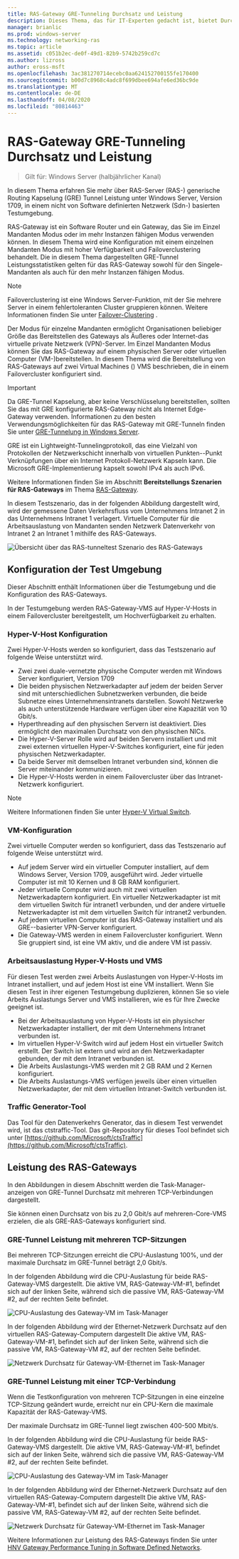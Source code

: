 ```yaml
---
title: RAS-Gateway GRE-Tunneling Durchsatz und Leistung
description: Dieses Thema, das für IT-Experten gedacht ist, bietet Durchsatz-Leistungsinformationen zu den RAS-Tunneln (Generic Routing Kapselung) des RAS-Gateways.
manager: brianlic
ms.prod: windows-server
ms.technology: networking-ras
ms.topic: article
ms.assetid: c051b2ec-de0f-49d1-82b9-5742b259cd7c
ms.author: lizross
author: eross-msft
ms.openlocfilehash: 3ac381270714ecebc0aa624152700155fe170400
ms.sourcegitcommit: b00d7c8968c4adc8f699dbee694afe6ed36bc9de
ms.translationtype: MT
ms.contentlocale: de-DE
ms.lasthandoff: 04/08/2020
ms.locfileid: "80814463"
---
```

# <a name="ras-gateway-gre-tunnel-throughput-and-performance"></a>RAS-Gateway GRE-Tunneling Durchsatz und Leistung

>Gilt für: Windows Server \(halbjährlicher Kanal\)

In diesem Thema erfahren Sie mehr über RAS-Server \(RAS-\) generische Routing Kapselung \(GRE\) Tunnel Leistung unter Windows Server, Version 1709, in einem nicht von Software definierten Netzwerk \(Sdn-\) basierten Testumgebung.

RAS-Gateway ist ein Software Router und ein Gateway, das Sie im Einzel Mandanten Modus oder im mehr Instanzen fähigen Modus verwenden können. In diesem Thema wird eine Konfiguration mit einem einzelnen Mandanten Modus mit hoher Verfügbarkeit und Failoverclustering behandelt. Die in diesem Thema dargestellten GRE-Tunnel Leistungsstatistiken gelten für das RAS-Gateway sowohl für den Singele-Mandanten als auch für den mehr Instanzen fähigen Modus.

>[!NOTE]
>Failoverclustering ist eine Windows Server-Funktion, mit der Sie mehrere Server in einem fehlertoleranten Cluster gruppieren können. Weitere Informationen finden Sie unter [Failover-Clustering](../../../failover-clustering/failover-clustering-overview.md) .

Der Modus für einzelne Mandanten ermöglicht Organisationen beliebiger Größe das Bereitstellen des Gateways als Äußeres oder Internet\-das virtuelle private Netzwerk \(VPN\)-Server. Im Einzel Mandanten Modus können Sie das RAS-Gateway auf einem physischen Server oder virtuellen Computer \(VM-\)bereitstellen. In diesem Thema wird die Bereitstellung von RAS-Gateways auf zwei Virtual Machines \(\) VMS beschrieben, die in einem Failovercluster konfiguriert sind.

>[!IMPORTANT]
>Da GRE-Tunnel Kapselung, aber keine Verschlüsselung bereitstellen, sollten Sie das mit GRE konfigurierte RAS-Gateway nicht als Internet Edge-Gateway verwenden. Informationen zu den besten Verwendungsmöglichkeiten für das RAS-Gateway mit GRE-Tunneln finden Sie unter [GRE-Tunnelung in Windows Server](gre-tunneling-windows-server.md).

GRE ist ein Lightweight-Tunnelingprotokoll, das eine Vielzahl von Protokollen der Netzwerkschicht innerhalb von virtuellen Punkten\-\-Punkt Verknüpfungen über ein Internet Protokoll-Netzwerk Kapseln kann. Die Microsoft GRE-Implementierung kapselt sowohl IPv4 als auch IPv6.

Weitere Informationen finden Sie im Abschnitt **Bereitstellungs Szenarien für RAS-Gateways** im Thema [RAS-Gateway](https://docs.microsoft.com/windows-server/remote/remote-access/ras-gateway/ras-gateway#bkmk_deploy). 

In diesem Testszenario, das in der folgenden Abbildung dargestellt wird, wird der gemessene Daten Verkehrsfluss vom Unternehmens Intranet 2 in das Unternehmens Intranet 1 verlagert. Virtuelle Computer für die Arbeitsauslastung von Mandanten senden Netzwerk Datenverkehr von Intranet 2 an Intranet 1 mithilfe des RAS-Gateways.

![Übersicht über das RAS-tunneltest Szenario des RAS-Gateways](../../media/GRE-Tunnel-Perf/Gre-Infrastructure.jpg)

## <a name="test-environment-configuration"></a>Konfiguration der Test Umgebung

Dieser Abschnitt enthält Informationen über die Testumgebung und die Konfiguration des RAS-Gateways.

In der Testumgebung werden RAS-Gateway-VMS auf Hyper\-V-Hosts in einem Failovercluster bereitgestellt, um Hochverfügbarkeit zu erhalten.

### <a name="hyper-v-host-configuration"></a>Hyper\-V-Host Konfiguration

Zwei Hyper\-V-Hosts werden so konfiguriert, dass das Testszenario auf folgende Weise unterstützt wird. 

- Zwei zwei duale\-vernetzte physische Computer werden mit Windows Server konfiguriert, Version 1709
- Die beiden physischen Netzwerkadapter auf jedem der beiden Server sind mit unterschiedlichen Subnetzwerken verbunden, die beide Subnetze eines Unternehmensintranets darstellen. Sowohl Netzwerke als auch unterstützende Hardware verfügen über eine Kapazität von 10 Gbit/s.
- Hyperthreading auf den physischen Servern ist deaktiviert. Dies ermöglicht den maximalen Durchsatz von den physischen NICs.
- Die Hyper\-V-Server Rolle wird auf beiden Servern installiert und mit zwei externen virtuellen Hyper\-V-Switches konfiguriert, eine für jeden physischen Netzwerkadapter.
- Da beide Server mit demselben Intranet verbunden sind, können die Server miteinander kommunizieren.
- Die Hyper\-V-Hosts werden in einem Failovercluster über das Intranet-Netzwerk konfiguriert. 

>[!NOTE]
>Weitere Informationen finden Sie unter [Hyper-V Virtual Switch](https://docs.microsoft.com/windows-server/virtualization/hyper-v-virtual-switch/hyper-v-virtual-switch).

### <a name="vm-configuration"></a>VM-Konfiguration

Zwei virtuelle Computer werden so konfiguriert, dass das Testszenario auf folgende Weise unterstützt wird.

- Auf jedem Server wird ein virtueller Computer installiert, auf dem Windows Server, Version 1709, ausgeführt wird. Jeder virtuelle Computer ist mit 10 Kernen und 8 GB RAM konfiguriert.
- Jeder virtuelle Computer wird auch mit zwei virtuellen Netzwerkadaptern konfiguriert. Ein virtueller Netzwerkadapter ist mit dem virtuellen Switch für intranet1 verbunden, und der andere virtuelle Netzwerkadapter ist mit dem virtuellen Switch für intranet2 verbunden.
- Auf jedem virtuellen Computer ist das RAS-Gateway installiert und als GRE-\-basierter VPN-Server konfiguriert.
- Die Gateway-VMS werden in einem Failovercluster konfiguriert. Wenn Sie gruppiert sind, ist eine VM aktiv, und die andere VM ist passiv.

### <a name="workload-hyper-v-hosts-and-vms"></a>Arbeitsauslastung Hyper\-V-Hosts und VMS

Für diesen Test werden zwei Arbeits Auslastungen von Hyper\-V-Hosts im Intranet installiert, und auf jedem Host ist eine VM installiert. Wenn Sie diesen Test in ihrer eigenen Testumgebung duplizieren, können Sie so viele Arbeits Auslastungs Server und VMS installieren, wie es für Ihre Zwecke geeignet ist.

- Bei der Arbeitsauslastung von Hyper\-V-Hosts ist ein physischer Netzwerkadapter installiert, der mit dem Unternehmens Intranet verbunden ist.
- Im virtuellen Hyper\-V-Switch wird auf jedem Host ein virtueller Switch erstellt. Der Switch ist extern und wird an den Netzwerkadapter gebunden, der mit dem Intranet verbunden ist.
- Die Arbeits Auslastungs-VMS werden mit 2 GB RAM und 2 Kernen konfiguriert.
- Die Arbeits Auslastungs-VMS verfügen jeweils über einen virtuellen Netzwerkadapter, der mit dem virtuellen Intranet-Switch verbunden ist.

### <a name="traffic-generator-tool"></a>Traffic Generator-Tool

Das Tool für den Datenverkehrs Generator, das in diesem Test verwendet wird, ist das ctstraffic-Tool. Das git-Repository für dieses Tool befindet sich unter [https://github.com/Microsoft/ctsTraffic](https://github.com/Microsoft/ctsTraffic).

## <a name="ras-gateway-performance"></a>Leistung des RAS-Gateways

In den Abbildungen in diesem Abschnitt werden die Task-Manager-anzeigen von GRE-Tunnel Durchsatz mit mehreren TCP-Verbindungen dargestellt.

Sie können einen Durchsatz von bis zu 2,0 Gbit/s auf mehreren\-Core-VMS erzielen, die als GRE-RAS-Gateways konfiguriert sind.

### <a name="gre-tunnel-performance-with-multiple-tcp-sessions"></a>GRE-Tunnel Leistung mit mehreren TCP-Sitzungen

Bei mehreren TCP-Sitzungen erreicht die CPU-Auslastung 100%, und der maximale Durchsatz im GRE-Tunnel beträgt 2,0 Gbit/s.

In der folgenden Abbildung wird die CPU-Auslastung für beide RAS-Gateway-VMS dargestellt. Die aktive VM, RAS-Gateway-VM-#1, befindet sich auf der linken Seite, während sich die passive VM, RAS-Gateway-VM #2, auf der rechten Seite befindet.

![CPU-Auslastung des Gateway-VM im Task-Manager](../../media/GRE-Tunnel-Perf/Gre-Tunnel-01.jpg)

In der folgenden Abbildung wird der Ethernet-Netzwerk Durchsatz auf den virtuellen RAS-Gateway-Computern dargestellt Die aktive VM, RAS-Gateway-VM-#1, befindet sich auf der linken Seite, während sich die passive VM, RAS-Gateway-VM #2, auf der rechten Seite befindet.

![Netzwerk Durchsatz für Gateway-VM-Ethernet im Task-Manager](../../media/GRE-Tunnel-Perf/Gre-Tunnel-02.jpg)


### <a name="gre-tunnel-performance-with-one-tcp-connection"></a>GRE-Tunnel Leistung mit einer TCP-Verbindung

Wenn die Testkonfiguration von mehreren TCP-Sitzungen in eine einzelne TCP-Sitzung geändert wurde, erreicht nur ein CPU-Kern die maximale Kapazität der RAS-Gateway-VMS.

Der maximale Durchsatz im GRE-Tunnel liegt zwischen 400-500 Mbit/s.

In der folgenden Abbildung wird die CPU-Auslastung für beide RAS-Gateway-VMS dargestellt. Die aktive VM, RAS-Gateway-VM-#1, befindet sich auf der linken Seite, während sich die passive VM, RAS-Gateway-VM #2, auf der rechten Seite befindet.

![CPU-Auslastung des Gateway-VM im Task-Manager](../../media/GRE-Tunnel-Perf/Gre-Tunnel-03.jpg)


In der folgenden Abbildung wird der Ethernet-Netzwerk Durchsatz auf den virtuellen RAS-Gateway-Computern dargestellt Die aktive VM, RAS-Gateway-VM-#1, befindet sich auf der linken Seite, während sich die passive VM, RAS-Gateway-VM #2, auf der rechten Seite befindet.

![Netzwerk Durchsatz für Gateway-VM-Ethernet im Task-Manager](../../media/GRE-Tunnel-Perf/Gre-Tunnel-04.jpg)

Weitere Informationen zur Leistung des RAS-Gateways finden Sie unter [HNV Gateway Performance Tuning in Software Defined Networks](https://docs.microsoft.com/windows-server/administration/performance-tuning/subsystem/software-defined-networking/hnv-gateway-performance).